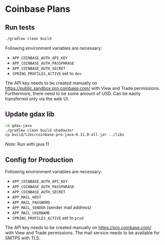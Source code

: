 # Coinbase Plans

## Run tests

```sh
./gradlew clean build
```

Following environment variables are necessary:

* `APP_COINBASE_AUTH_API_KEY`
* `APP_COINBASE_AUTH_PASSPHRASE`
* `APP_COINBASE_AUTH_SECRET`
* `SPRING_PROFILES_ACTIVE` set to `dev`

The API key needs to be created manually on <https://public.sandbox.pro.coinbase.com/> with View and Trade permissions.
Furthermore, there need to be some amount of USD. Can be easily transferred only via the web UI.

## Update gdax lib

```sh
cd gdax-java
./gradlew clean build shadowJar
cp build/libs/coinbase-pro-java-0.11.0-all.jar ../libs
```

*Note*: Run with java 11

## Config for Production

Following environment variables are necessary:

* `APP_COINBASE_AUTH_API_KEY`
* `APP_COINBASE_AUTH_PASSPHRASE`
* `APP_COINBASE_AUTH_SECRET`
* `APP_MAIL_HOST`
* `APP_MAIL_PASSWORD`
* `APP_MAIL_SENDER` (sender mail address)
* `APP_MAIL_USERNAME`
* `SPRING_PROFILES_ACTIVE` set to `prod`

The API key needs to be created manually on <https://pro.coinbase.com/> with View and Trade permissions. The mail
service needs to be available for SMTPS with TLS.
